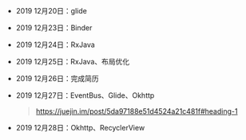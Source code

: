 - 2019 12月20日：glide 

- 2019 12月23日：Binder

- 2019 12月24日：RxJava

- 2019 12月25日：RxJava、布局优化

- 2019 12月26日：完成简历

- 2019 12月27日：EventBus、Glide、Okhttp

  >  https://juejin.im/post/5da97188e51d4524a21c481f#heading-1 
- 2019 12月28日：Okhttp、RecyclerView

